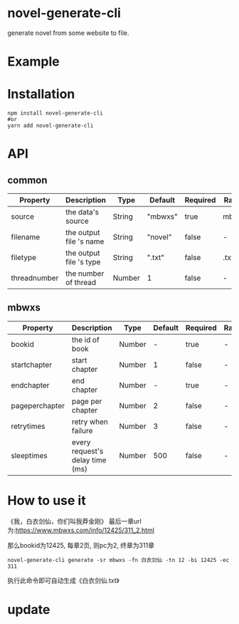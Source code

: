 # novel-generate-cli

generate novel from some website to file.

# Example

# Installation

```
npm install novel-generate-cli
#or
yarn add novel-generate-cli
```

# API

## common

Property | Description | Type | Default | Required | Range | Command |
---------|----------|---------|----------|---------|---------|---------|
source | the data's source | String | "mbwxs" | true | mbwxs | -sr |
filename | the output file 's name | String | "novel" | false | - | -fn |
filetype | the output file 's type | String | ".txt" | false | .txt | -ft |
threadnumber | the number of thread | Number | 1 | false | - | -tn |

## mbwxs

Property | Description | Type | Default | Required | Range | Command |
---------|----------|---------|----------|---------|---------|---------|
bookid | the id of book | Number | - | true | - | -bi |
startchapter | start chapter | Number | 1 | false | - | -sc |
endchapter | end chapter | Number | - | true | - | -ec |
pageperchapter | page per chapter | Number | 2 | false | - | -pc |
retrytimes | retry when failure | Number | 3 | false | - | -rt |
sleeptimes | every request's delay time (ms) | Number | 500 | false | - | -st|

# How to use it

《我，白衣剑仙，你们叫我莽金刚》
最后一章url为:https://www.mbwxs.com/info/12425/311_2.html

那么bookid为12425, 每章2页, 则pc为2, 终章为311章

```
novel-generate-cli generate -sr mbwxs -fn 白衣剑仙 -tn 12 -bi 12425 -ec 311
```

执行此命令即可自动生成《白衣剑仙.txt》

# update
